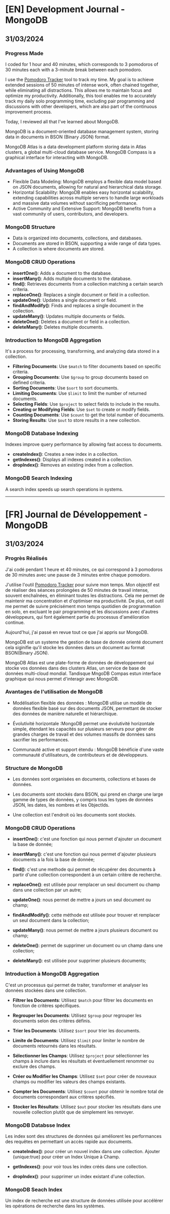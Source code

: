 # [EN] Development Journal - MongoDB

## 31/03/2024

### Progress Made

I coded for 1 hour and 40 minutes, which corresponds to 3 pomodoros of 30 minutes each with a 3-minute break between each pomodoro.

I use the [Pomodoro Tracker](https://pomodoro-tracker.com/) tool to track my time. My goal is to achieve extended sessions of 50 minutes of intense work, often chained together, while eliminating all distractions. This allows me to maintain focus and optimize my productivity. Additionally, this tool enables me to accurately track my daily solo programming time, excluding pair programming and discussions with other developers, which are also part of the continuous improvement process.

Today, I reviewed all that I've learned about MongoDB.

MongoDB is a document-oriented database management system, storing data in documents in BSON (Binary JSON) format.

MongoDB Atlas is a data development platform storing data in Atlas clusters, a global multi-cloud database service. MongoDB Compass is a graphical interface for interacting with MongoDB.

### Advantages of Using MongoDB

- Flexible Data Modeling: MongoDB employs a flexible data model based on JSON documents, allowing for natural and hierarchical data storage.
- Horizontal Scalability: MongoDB enables easy horizontal scalability, extending capabilities across multiple servers to handle large workloads and massive data volumes without sacrificing performance.
- Active Community and Extensive Support: MongoDB benefits from a vast community of users, contributors, and developers.

### MongoDB Structure

- Data is organized into documents, collections, and databases.
- Documents are stored in BSON, supporting a wide range of data types.
- A collection is where documents are stored.

### MongoDB CRUD Operations

- **insertOne()**: Adds a document to the database.
- **insertMany()**: Adds multiple documents to the database.
- **find()**: Retrieves documents from a collection matching a certain search criteria.
- **replaceOne()**: Replaces a single document or field in a collection.
- **updateOne()**: Updates a single document or field.
- **findAndModify()**: Finds and replaces a single document in the collection.
- **updateMany()**: Updates multiple documents or fields.
- **deleteOne()**: Deletes a document or field in a collection.
- **deleteMany()**: Deletes multiple documents.

### Introduction to MongoDB Aggregation

It's a process for processing, transforming, and analyzing data stored in a collection.

- **Filtering Documents**: Use `$match` to filter documents based on specific criteria.
- **Grouping Documents**: Use `$group` to group documents based on defined criteria.
- **Sorting Documents**: Use `$sort` to sort documents.
- **Limiting Documents**: Use `$limit` to limit the number of returned documents.
- **Selecting Fields**: Use `$project` to select fields to include in the results.
- **Creating or Modifying Fields**: Use `$set` to create or modify fields.
- **Counting Documents**: Use `$count` to get the total number of documents.
- **Storing Results**: Use `$out` to store results in a new collection.

### MongoDB Database Indexing

Indexes improve query performance by allowing fast access to documents.

- **createIndex()**: Creates a new index in a collection.
- **getIndexes()**: Displays all indexes created in a collection.
- **dropIndex()**: Removes an existing index from a collection.

### MongoDB Search Indexing

A search index speeds up search operations in systems.

---

# [FR] Journal de Développement - MongoDB

## 31/03/2024

### Progrès Réalisés

J'ai codé pendant 1 heure et 40 minutes, ce qui correspond à 3 pomodoros de 30 minutes avec une pause de 3 minutes entre chaque pomodoro.

J'utilise l'outil [Pomodoro Tracker](https://pomodoro-tracker.com/) pour suivre mon temps. Mon objectif est de réaliser des séances prolongées de 50 minutes de travail intense, souvent enchaînées, en éliminant toutes les distractions. Cela me permet de maintenir ma concentration et d'optimiser ma productivité. De plus, cet outil me permet de suivre précisément mon temps quotidien de programmation en solo, en excluant le pair programming et les discussions avec d'autres développeurs, qui font également partie du processus d'amélioration continue.

Aujourd'hui, j'ai passé en revue tout ce que j'ai appris sur MongoDB.

MongoDB est un systeme the gestion de base de donnée orienté document cela siginifie qu'il stocke les données dans un document au format BSON(Binary JSON).

MongoDB Atlas est une plate-forme de données de développement qui stocke vos données dans des clusters Atlas, un service de base de données multi-cloud mondial.
Tandisque MngoDB Compas estun interface graphique qui nous permet d'interagir avec MongoDB.

### Avantages de l'utilisation de MongoDB

- Modélisation flexible des données : MongoDB utilise un modèle de données flexible basé sur des documents JSON, permettant de stocker des données de manière naturelle et hiérarchique.

- Évolutivité horizontale :MongoDB permet une évolutivité horizontale simple, étendant les capacités sur plusieurs serveurs pour gérer de grandes charges de travail et des volumes massifs de données sans sacrifier les performances.

- Communauté active et support étendu : MongoDB bénéficie d'une vaste communauté d'utilisateurs, de contributeurs et de développeurs.

### Structure de MongoDB

- Les données sont organisées en documents, collections et bases de données.

- Les documents sont stockés dans BSON, qui prend en charge une large gamme de types de données, y compris tous les types de données JSON, les dates, les nombres et les ObjectIds.

- Une collection est l'endroit où les documents sont stockés.

### MongoDB CRUD Operations

- **insertOne()**: c'est une fonction qui nous permet d'ajouter un document la base de donnée;
- **insertMany()**: c'est une fonction qui nous permet d'ajouter plusieurs documents a la fois la base de donnée;

- **find()**: c'est une methode qui permet de récupérer des documents à partir d'une collection correspondent à un certain critère de recherche.

- **replaceOne()**: est utilisée pour remplacer un seul document ou champ dans une collection par un autre;

- **updateOne()**: nous permet de mettre a jours un seul document ou champ;

- **findAndModify()**: cette méthode est utilisée pour trouver et remplacer un seul document dans la collection;

- **updateMany()**: nous permet de mettre a jours plusieurs document ou champ;

- **deleteOne()**: permet de supprimer un document ou un champ dans une collection;
- **deleteMany()**: est utilisée pour supprimer plusieurs documents;

### Introduction à MongoDB Aggregation

C'est un processus qui permet de traiter, transformer et analyser les données stockées dans une collection.

- **Filtrer les Documents**: Utilisez `$match` pour filtrer les documents en fonction de critères spécifiques.

- **Regrouper les Documents**: Utilisez `$group` pour regrouper les documents selon des critères définis.

- **Trier les Documents**: Utilisez `$sort` pour trier les documents.

- **Limite de Documents**: Utilisez `$limit` pour limiter le nombre de documents retournés dans les résultats.

- **Sélectionner les Champs**: Utilisez `$project` pour sélectionner les champs à inclure dans les résultats et éventuellement renommer ou exclure des champs.

- **Créer ou Modifier les Champs**: Utilisez `$set` pour créer de nouveaux champs ou modifier les valeurs des champs existants.

- **Compter les Documents**: Utilisez `$count` pour obtenir le nombre total de documents correspondant aux critères spécifiés.

- **Stocker les Résultats**: Utilisez `$out` pour stocker les résultats dans une nouvelle collection plutôt que de simplement les renvoyer.

### MongoDB Databsse Index

Les index sont des structures de données qui améliorent les performances des requêtes en permettant un accès rapide aux documents.

- **createIndex()**: pour créer un nouvel index dans une collection. Ajouter {unique:true} pour créer un Index Unique à Champ.

- **getIndexes()**: pour voir tous les index créés dans une collection.

- **dropIndex()**: pour supprimer un index existant d'une collection.

### MongoDB Seach Index

Un index de recherche est une structure de données utilisée pour accélérer les opérations de recherche dans les systèmes.
